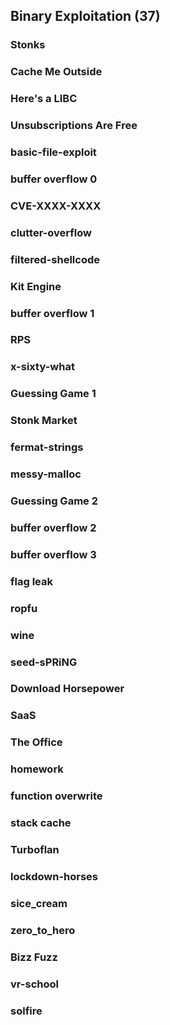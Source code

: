 ## Binary Exploitation (37)
### Stonks

### Cache Me Outside

### Here's a LIBC

### Unsubscriptions Are Free

### basic-file-exploit

### buffer overflow 0

### CVE-XXXX-XXXX

### clutter-overflow

### filtered-shellcode

### Kit Engine

### buffer overflow 1

### RPS

### x-sixty-what

### Guessing Game 1

### Stonk Market

### fermat-strings

### messy-malloc

### Guessing Game 2

### buffer overflow 2

### buffer overflow 3

### flag leak

### ropfu

### wine

### seed-sPRiNG

### Download Horsepower

### SaaS

### The Office

### homework

### function overwrite

### stack cache

### Turboflan

### lockdown-horses

### sice_cream

### zero_to_hero

### Bizz Fuzz

### vr-school

### solfire